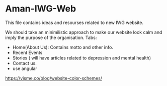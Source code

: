 # Aman-IWG-Web
This file contains ideas and resourses related to new IWG website.

We should take an minimilistic approach to make our website look calm and imply the purpose of the organisation.
Tabs:
- Home(About Us): Contains motto and other info.
- Recent Events
- Stories ( will have articles related to depression and mental health)
- Contact us.
- use angular



https://visme.co/blog/website-color-schemes/

